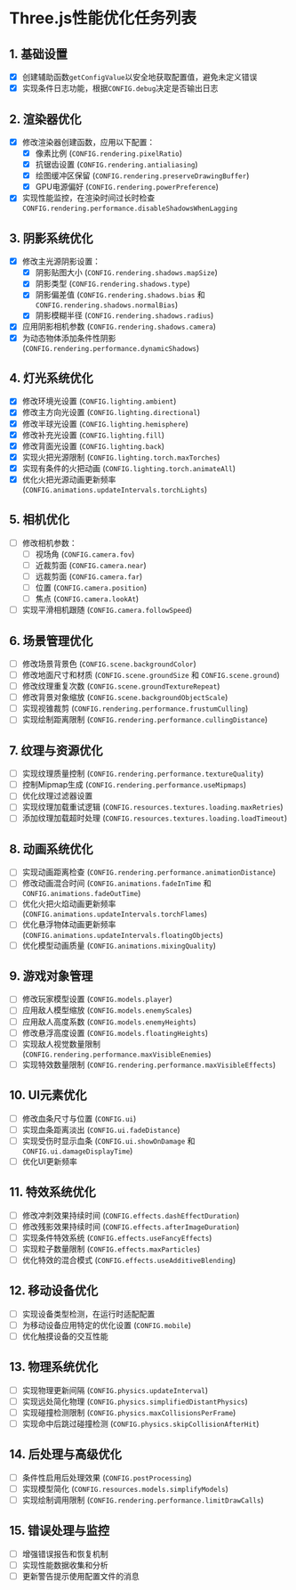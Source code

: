 # Three.js性能优化任务列表

## 1. 基础设置
- [x] 创建辅助函数`getConfigValue`以安全地获取配置值，避免未定义错误
- [x] 实现条件日志功能，根据`CONFIG.debug`决定是否输出日志

## 2. 渲染器优化
- [x] 修改渲染器创建函数，应用以下配置：
  - [x] 像素比例 (`CONFIG.rendering.pixelRatio`)
  - [x] 抗锯齿设置 (`CONFIG.rendering.antialiasing`)
  - [x] 绘图缓冲区保留 (`CONFIG.rendering.preserveDrawingBuffer`)
  - [x] GPU电源偏好 (`CONFIG.rendering.powerPreference`)
- [x] 实现性能监控，在渲染时间过长时检查`CONFIG.rendering.performance.disableShadowsWhenLagging`

## 3. 阴影系统优化
- [x] 修改主光源阴影设置：
  - [x] 阴影贴图大小 (`CONFIG.rendering.shadows.mapSize`)
  - [x] 阴影类型 (`CONFIG.rendering.shadows.type`)
  - [x] 阴影偏差值 (`CONFIG.rendering.shadows.bias` 和 `CONFIG.rendering.shadows.normalBias`)
  - [x] 阴影模糊半径 (`CONFIG.rendering.shadows.radius`)
- [x] 应用阴影相机参数 (`CONFIG.rendering.shadows.camera`)
- [x] 为动态物体添加条件性阴影 (`CONFIG.rendering.performance.dynamicShadows`)

## 4. 灯光系统优化
- [x] 修改环境光设置 (`CONFIG.lighting.ambient`)
- [x] 修改主方向光设置 (`CONFIG.lighting.directional`)
- [x] 修改半球光设置 (`CONFIG.lighting.hemisphere`)
- [x] 修改补充光设置 (`CONFIG.lighting.fill`)
- [x] 修改背面光设置 (`CONFIG.lighting.back`)
- [x] 实现火把光源限制 (`CONFIG.lighting.torch.maxTorches`)
- [x] 实现有条件的火把动画 (`CONFIG.lighting.torch.animateAll`)
- [x] 优化火把光源动画更新频率 (`CONFIG.animations.updateIntervals.torchLights`)

## 5. 相机优化
- [ ] 修改相机参数：
  - [ ] 视场角 (`CONFIG.camera.fov`)
  - [ ] 近裁剪面 (`CONFIG.camera.near`)
  - [ ] 远裁剪面 (`CONFIG.camera.far`)
  - [ ] 位置 (`CONFIG.camera.position`)
  - [ ] 焦点 (`CONFIG.camera.lookAt`)
- [ ] 实现平滑相机跟随 (`CONFIG.camera.followSpeed`)

## 6. 场景管理优化
- [ ] 修改场景背景色 (`CONFIG.scene.backgroundColor`)
- [ ] 修改地面尺寸和材质 (`CONFIG.scene.groundSize` 和 `CONFIG.scene.ground`)
- [ ] 修改纹理重复次数 (`CONFIG.scene.groundTextureRepeat`)
- [ ] 修改背景对象缩放 (`CONFIG.scene.backgroundObjectScale`)
- [ ] 实现视锥裁剪 (`CONFIG.rendering.performance.frustumCulling`)
- [ ] 实现绘制距离限制 (`CONFIG.rendering.performance.cullingDistance`)

## 7. 纹理与资源优化
- [ ] 实现纹理质量控制 (`CONFIG.rendering.performance.textureQuality`)
- [ ] 控制Mipmap生成 (`CONFIG.rendering.performance.useMipmaps`)
- [ ] 优化纹理过滤器设置
- [ ] 实现纹理加载重试逻辑 (`CONFIG.resources.textures.loading.maxRetries`)
- [ ] 添加纹理加载超时处理 (`CONFIG.resources.textures.loading.loadTimeout`)

## 8. 动画系统优化
- [ ] 实现动画距离检查 (`CONFIG.rendering.performance.animationDistance`)
- [ ] 修改动画混合时间 (`CONFIG.animations.fadeInTime` 和 `CONFIG.animations.fadeOutTime`)
- [ ] 优化火把火焰动画更新频率 (`CONFIG.animations.updateIntervals.torchFlames`)
- [ ] 优化悬浮物体动画更新频率 (`CONFIG.animations.updateIntervals.floatingObjects`)
- [ ] 优化模型动画质量 (`CONFIG.animations.mixingQuality`)

## 9. 游戏对象管理
- [ ] 修改玩家模型设置 (`CONFIG.models.player`)
- [ ] 应用敌人模型缩放 (`CONFIG.models.enemyScales`)
- [ ] 应用敌人高度系数 (`CONFIG.models.enemyHeights`)
- [ ] 修改悬浮高度设置 (`CONFIG.models.floatingHeights`)
- [ ] 实现敌人视觉数量限制 (`CONFIG.rendering.performance.maxVisibleEnemies`)
- [ ] 实现特效数量限制 (`CONFIG.rendering.performance.maxVisibleEffects`)

## 10. UI元素优化
- [ ] 修改血条尺寸与位置 (`CONFIG.ui`)
- [ ] 实现血条距离淡出 (`CONFIG.ui.fadeDistance`)
- [ ] 实现受伤时显示血条 (`CONFIG.ui.showOnDamage` 和 `CONFIG.ui.damageDisplayTime`)
- [ ] 优化UI更新频率

## 11. 特效系统优化
- [ ] 修改冲刺效果持续时间 (`CONFIG.effects.dashEffectDuration`)
- [ ] 修改残影效果持续时间 (`CONFIG.effects.afterImageDuration`)
- [ ] 实现条件特效系统 (`CONFIG.effects.useFancyEffects`)
- [ ] 实现粒子数量限制 (`CONFIG.effects.maxParticles`)
- [ ] 优化特效的混合模式 (`CONFIG.effects.useAdditiveBlending`)

## 12. 移动设备优化
- [ ] 实现设备类型检测，在运行时适配配置
- [ ] 为移动设备应用特定的优化设置 (`CONFIG.mobile`)
- [ ] 优化触摸设备的交互性能

## 13. 物理系统优化
- [ ] 实现物理更新间隔 (`CONFIG.physics.updateInterval`)
- [ ] 实现远处简化物理 (`CONFIG.physics.simplifiedDistantPhysics`)
- [ ] 实现碰撞检测限制 (`CONFIG.physics.maxCollisionsPerFrame`)
- [ ] 实现命中后跳过碰撞检测 (`CONFIG.physics.skipCollisionAfterHit`)

## 14. 后处理与高级优化
- [ ] 条件性启用后处理效果 (`CONFIG.postProcessing`)
- [ ] 实现模型简化 (`CONFIG.resources.models.simplifyModels`)
- [ ] 实现绘制调用限制 (`CONFIG.rendering.performance.limitDrawCalls`)

## 15. 错误处理与监控
- [ ] 增强错误报告和恢复机制
- [ ] 实现性能数据收集和分析
- [ ] 更新警告提示使用配置文件的消息 